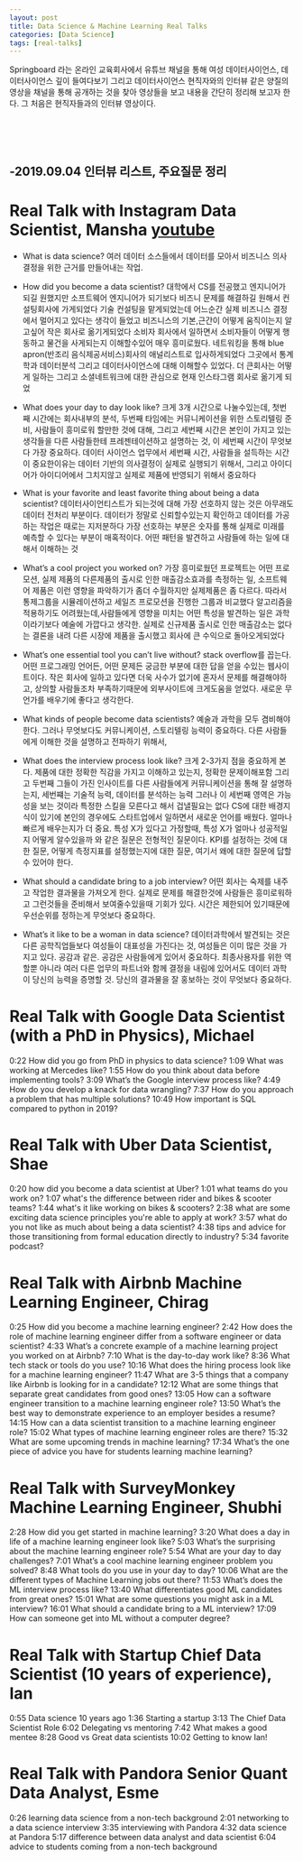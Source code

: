 ```yaml
---
layout: post
title: Data Science & Machine Learning Real Talks
categories: [Data Science]
tags: [real-talks] 
---
```


Springboard 라는 온라인 교육회사에서 유튜브 채널을 통해 여성 데이터사이언스, 데이터사이언스 깊이 들여다보기 그리고 데이터사이언스 현직자와의 인터뷰 같은 양질의 영상을 채널을 통해 공개하는 것을
찾아 영상들을 보고 내용을 간단히 정리해 보고자 한다. 그 처음은 현직자들과의 인터뷰 영상이다.

<br><br><br>
      
-2019.09.04 인터뷰 리스트, 주요질문 정리
-

# Real Talk with Instagram Data Scientist, Mansha [youtube](https://www.youtube.com/watch?v=dYZJxhYjBE8)
- What is data science?
여러 데이터 소스들에서 데이터를 모아서 비즈니스 의사결정을 위한 근거를 만들어내는 작업.  

- How did you become a data scientist?
대학에서 CS를 전공했고 엔지니어가 되길 원했지만 소프트웨어 엔지니어가 되기보다 비즈니 문제를 해결하길 원해서 컨설팅회사에 가게되었다
기술 컨설팅을 맡게되었는데 어느순간 실제 비즈니스 결정에서 멀어지고 있다는 생각이 들었고 비즈니스의 기본,근간이 어떻게 움직이는지 알고싶어 작은 회사로 옮기게되었다
소비자 회사에서 일하면서 소비자들이 어떻게 행동하고 물건을 사게되는지 이해할수있어 매우 흥미로웠다. 네트워킹을 통해 blue apron(반조리 음식제공서비스)회사의 애널리스트로 입사하게되었다
그곳에서 통계학과 데이터분석 그리고 데이터사이언스에 대해 이해할수 있었다. 더 큰회사는 어떻게 일하는 그리고 소셜네트워크에 대한 관심으로 현재 인스타그램 회사로 옮기게 되었

- What does your day to day look like?
크게 3개 시간으로 나눌수있는데, 첫번째 시간에는 회사내부의 분석, 두번째 타임에는 커뮤니케이션을 위한 스토리텔링 준비, 사람들이 흥미로워 할만한 것에 대해,
그리고 세번째 시간은 본인이 가지고 있는 생각들을 다른 사람들한테 프레젠테이션하고 설명하는 것, 이 세번째 시간이 무엇보다 가장 중요하다.
데이터 사이언스 업무에서 세번째 시간, 사람들을 설득하는 시간이 중요한이유는 데이터 기반의 의사결정이 실제로 실행되기 위해서, 그리고 아이디어가 아이디어에서 그치지않고 실제로 제품에 반영되기 위해서 중요하다

- What is your favorite and least favorite thing about being a data scientist?
데이터사이언티스트가 되는것에 대해 가장 선호하지 않는 것은 아무래도 데이터 전처리 부분이다. 데이터가 정말로 신뢰할수있는지 확인하고 데이터를 가공하는 작업은 때로는 지저분하다
가장 선호하는 부분은 숫자를 통해 실제로 미래를 예측할 수 있다는 부분이 매혹적이다. 어떤 패턴을 발견하고 사람들에 하는 일에 대해서 이해하는 것

- What’s a cool project you worked on?
가장 흥미로웠던 프로젝트는 어떤 프로모션, 실제 제품의 다른제품의 출시로 인한 매출감소효과를 측정하는 일,
소프트웨어 제품은 이런 영향을 파악하기가 좀더 수월하지만 실제제품은 좀 다르다. 따라서 통제그룹을 시뮬레이션하고 세일즈 프로모션을 진행한 그룹과 비교했다
알고리즘을 적용하기도 어려웠는데,사람들에게 영향을 미치는 어떤 특성을 발견하는 일은 과학이라기보다 예술에 가깝다고 생각한.
실제로 신규제품 출시로 인한 매출감소는 없다는 결론을 내려 다른 시장에 제품을 출시했고 회사에 큰 수익으로 돌아오게되었다

- What’s one essential tool you can’t live without?
stack overflow를 꼽는다. 어떤 프로그래밍 언어든, 어떤 문제든 궁금한 부분에 대한 답을 얻을 수있는 웹사이트이다.
작은 회사에 일하고 있다면 더욱 사수가 없기에 혼자서 문제를 해결해야하고, 상의할 사람들조차 부족하기때문에 외부사이트에 크게도움을 얻었다.
새로운 무언가를 배우기에 좋다고 생각한다. 

- What kinds of people become data scientists?
예술과 과학을 모두 겸비해야한다. 그러나 무엇보다도 커뮤니케이션, 스토리텔링 능력이 중요하다. 다른 사람들에게 이해한 것을 설명하고 전파하기 위해서,
 
- What does the interview process look like?
크게 2-3가지 점을 중요하게 본다. 제품에 대한 정확한 직감을 가지고 이해하고 있는지, 정확한 문제이해포함 그리고 두번째 그들이 가진 인사이트를 다른 사람들에게 
커뮤니케이션을 통해 잘 설명하는지, 세번쨰는 기술적 능력, 데이터를 분석하는 능력 그러나 이 세번째 영역은 가능성을 보는 것이라 특정한 스킬을 모른다고 해서 겁낼필요는 없다
CS에 대한 배경지식이 있기에 본인의 경우에도 스타트업에서 일하면서 새로운 언어를 배웠다. 얼마나 빠르게 배우는지가 더 중요.
특성 X가 있다고 가정할때, 특성 X가 얼마나 성공적일지 어떻게 알수있을까 와 같은 질문은 전형적인 질문이다. 
KPI를 설정하는 것에 대한 질문, 어떻게 측정지표를 설정했는지에 대한 질문, 여기서 왜에 대한 질문에 답할수 있어야 한다.

- What should a candidate bring to a job interview?
어떤 회사는 숙제를 내주고 작업한 결과물을 가져오게 한다. 실제로 문제를 해결한것에 사람들은 흥미로워하고 그런것들을 준비해서 보여줄수있을때 기회가 있다.
시간은 제한되어 있기때문에 우선순위를 정하는게 무엇보다 중요하다.

- What’s it like to be a woman in data science?
데이터과학에서 발견되는 것은 다른 공학직업들보다 여성들이 대표성을 가진다는 것, 여성들은 이미 많은 것을 가지고 있다. 공감과 같은.
공감은 사람들에게 있어서 중요하다. 최종사용자를 위한 역할뿐 아니라 여러 다른 업무의 파트너와 함께 결정을 내림에 있어서도
데이터 과학이 당신의 능력을 증명할 것. 당신의 결과물을 잘 홍보하는 것이 무엇보다 중요하다. 

    
        
# Real Talk with Google Data Scientist (with a PhD in Physics), Michael
0:22 How did you go from PhD in physics to data science?
1:09 What was working at Mercedes like?
1:55 How do you think about data before implementing tools?
3:09 What’s the Google interview process like?
4:49 How do you develop a knack for data wrangling?
7:37 How do you approach a problem that has multiple solutions? 
10:49 How important is SQL compared to python in 2019?  

# Real Talk with Uber Data Scientist, Shae
0:20 how did you become a data scientist at Uber?
1:01 what teams do you work on?
1:07 what's the difference between rider and bikes & scooter teams?
1:44 what's it like working on bikes & scooters?
2:38 what are some exciting data science principles you're able to apply at work?
3:57 what do you not like as much about being a data scientist?
4:38 tips and advice for those transitioning from formal education directly to industry?
5:34 favorite podcast?  

# Real Talk with Airbnb Machine Learning Engineer, Chirag
0:25 How did you become a machine learning engineer?
2:42 How does the role of machine learning engineer differ from a software engineer or data scientist?
4:33 What’s a concrete example of a machine learning project you worked on at Airbnb?
7:10 What is the day-to-day work like?
8:36 What tech stack or tools do you use?
10:16 What does the hiring process look like for a machine learning engineer?
11:47 What are 3-5 things that a company like Airbnb is looking for in a candidate?
12:12 What are some things that separate great candidates from good ones?
13:05 How can a software engineer transition to a machine learning engineer role?
13:50 What’s the best way to demonstrate experience to an employer besides a resume?
14:15 How can a data scientist transition to a machine learning engineer role?
15:02 What types of machine learning engineer roles are there?
15:32 What are some upcoming trends in machine learning?
17:34 What’s the one piece of advice you have for students learning machine learning?  

# Real Talk with SurveyMonkey Machine Learning Engineer, Shubhi
2:28 How did you get started in machine learning?
3:20 What does a day in life of a machine learning engineer look like?
5:03 What’s the surprising about the machine learning engineer role?
5:54 What are your day to day challenges?
7:01 What’s a cool machine learning engineer problem you solved?
8:48 What tools do you use in your day to day?
10:06 What are the different types of Machine Learning jobs out there?
11:53 What’s does the ML interview process like?
13:40 What differentiates good ML candidates from great ones?
15:01 What are some questions you might ask in a ML interview?
16:01 What should a candidate bring to a ML interview?
17:09 How can someone get into ML without a computer degree?  

# Real Talk with Startup Chief Data Scientist (10 years of experience), Ian
0:55 Data science 10 years ago
1:36 Starting a startup
3:13 The Chief Data Scientist Role
6:02 Delegating vs mentoring
7:42 What makes a good mentee
8:28 Good vs Great data scientists
10:02 Getting to know Ian!  

# Real Talk with Pandora Senior Quant Data Analyst, Esme
0:26 learning data science from a non-tech background
2:01 networking to a data science interview
3:35 interviewing with Pandora
4:32 data science at Pandora
5:17 difference between data analyst and data scientist
6:04 advice to students coming from a non-tech background  


